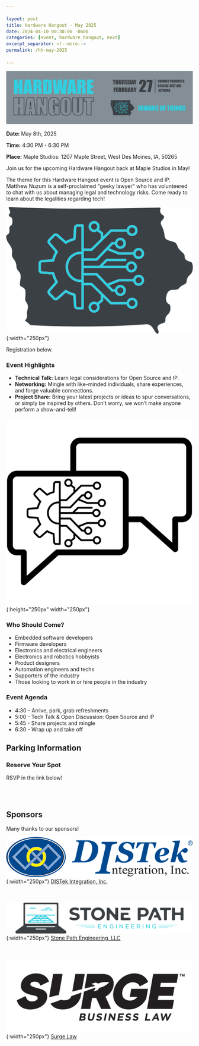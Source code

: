 ```yaml
---

layout: post
title: Hardware Hangout - May 2025
date: 2024-04-10 00:30:00 -0600
categories: [event, hardware_hangout, next]
excerpt_separator: <!--more-->
permalink: /hh-may-2025

---
```


![Banner](../assets/images/banner_hardware_hangout_2025_02.png)

**Date:**  May 8th, 2025

**Time:**  4:30 PM - 6:30 PM

**Place:** Maple Studios: 1207 Maple Street, West Des Moines, IA, 50265

Join us for the upcoming Hardware Hangout back at Maple Studios in May!

The theme for this Hardware Hangout event is Open Source and IP. Matthew Nuzum is a self-proclaimed "geeky lawyer" who has volunteered to chat with us about managing legal and technology risks. Come ready to learn about the legalities regarding tech!

![Logo](/assets/images/iowans_of_things.png){:width="250px"}

Registration below.

<!--more-->  
<!--the above "comment" tells the main page where to put the break-->

### Event Highlights

- **Technical Talk:** Learn legal considerations for Open Source and IP. 
- **Networking:** Mingle with like-minded individuals, share experiences, and forge valuable connections.
- **Project Share:** Bring your latest projects or ideas to spur conversations, or simply be inspired by others. Don’t worry, we won’t make anyone perform a show-and-tell!

![Icon](/assets/images/icon_hardware_hangout.png){:height="250px" width="250px"}

### Who Should Come?

- Embedded software developers
- Firmware developers
- Electronics and electrical engineers
- Electronics and robotics hobbyists
- Product designers
- Automation engineers and techs
- Supporters of the industry
- Those looking to work in or hire people in the industry

### Event Agenda

- 4:30 - Arrive, park, grab refreshments
- 5:00 - Tech Talk & Open Discussion: Open Source and IP
- 5:45 - Share projects and mingle
- 6:30 - Wrap up and take off

## Parking Information 



### Reserve Your Spot

RSVP in the link below!
<script charset="utf-8" type="text/javascript" src="//js.hsforms.net/forms/embed/v2.js"></script> 
<script>
  hbspt.forms.create({
    portalId: "48052701",
    formId: "46948ec1-113a-4baf-8b59-1a30f45a5523",
    region: "na1"
  });
</script>

<br /><br />

## Sponsors

Many thanks to our sponsors!

![DISTek Logo](/assets/images/DISTek_Logo.png){:width="250px"}
[DISTek Integration, Inc.](https://distek.com/)

<br /><br />
![SPE Logo](/assets/images/logo_stonepath_horiz.png){:width="250px"}
[Stone Path Engineering, LLC](https://stonepathengineering.com/)

<br /><br />
![Surge Logo](../assets/images/surge-tm-logo-black-on-trans.png){:width="250px"}
[Surge Law](https://surge.law/)
